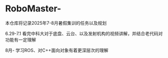 # RoboMaster-
本仓库将记录2025年7-8月暑假集训的任务以及规划

6.29-7.1 看完中科大对于底盘、云台、以及发射机构的视频讲解，并结合老代码对功能有一定理解



8月-  学习ROS、对C++面向对象有着更深层次的理解

